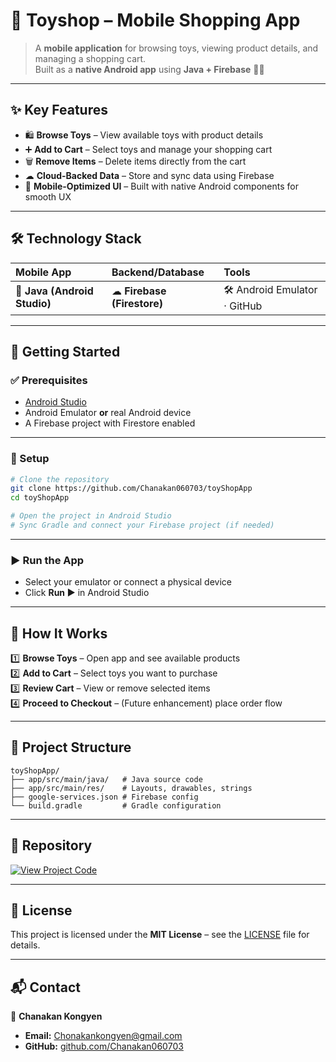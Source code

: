 # 🧸 Toyshop – Mobile Shopping App  

> A **mobile application** for browsing toys, viewing product details, and managing a shopping cart.  
> Built as a **native Android app** using **Java + Firebase** 📱✨  

---

## ✨ Key Features  

- 🛍 **Browse Toys** – View available toys with product details  
- ➕ **Add to Cart** – Select toys and manage your shopping cart  
- 🗑 **Remove Items** – Delete items directly from the cart  
- ☁ **Cloud-Backed Data** – Store and sync data using Firebase  
- 📱 **Mobile-Optimized UI** – Built with native Android components for smooth UX  

---

## 🛠 Technology Stack  

| **Mobile App** | **Backend/Database** | **Tools** |
| :------------- | :----------------- | :------- |
| 📱 **Java (Android Studio)** | ☁ **Firebase (Firestore)** | 🛠 Android Emulator · GitHub |

---

## 🚀 Getting Started  

### ✅ Prerequisites  

- [Android Studio](https://developer.android.com/studio)  
- Android Emulator **or** real Android device  
- A Firebase project with Firestore enabled  

---

### 🔧 Setup  

```bash
# Clone the repository
git clone https://github.com/Chanakan060703/toyShopApp
cd toyShopApp

# Open the project in Android Studio
# Sync Gradle and connect your Firebase project (if needed)
```

---

### ▶ Run the App  

- Select your emulator or connect a physical device  
- Click **Run ▶** in Android Studio  

---

## 📱 How It Works  

1️⃣ **Browse Toys** – Open app and see available products  
2️⃣ **Add to Cart** – Select toys you want to purchase  
3️⃣ **Review Cart** – View or remove selected items  
4️⃣ **Proceed to Checkout** – (Future enhancement) place order flow  

---

## 📂 Project Structure  

```
toyShopApp/
├── app/src/main/java/   # Java source code
├── app/src/main/res/    # Layouts, drawables, strings
├── google-services.json # Firebase config
└── build.gradle         # Gradle configuration
```

---

## 🔗 Repository  

[![View Project Code](https://img.shields.io/badge/🧸_View_Project_Code-0A66C2?style=for-the-badge&logo=github&logoColor=white)](https://github.com/Chanakan060703/toyShopApp)

---

## 📜 License  

This project is licensed under the **MIT License** – see the [LICENSE](LICENSE) file for details.  

---

## 📬 Contact

👤 **Chanakan Kongyen**  
* **Email:** Chonakankongyen@gmail.com
* **GitHub:** [github.com/Chanakan060703](https://github.com/Chanakan060703)
